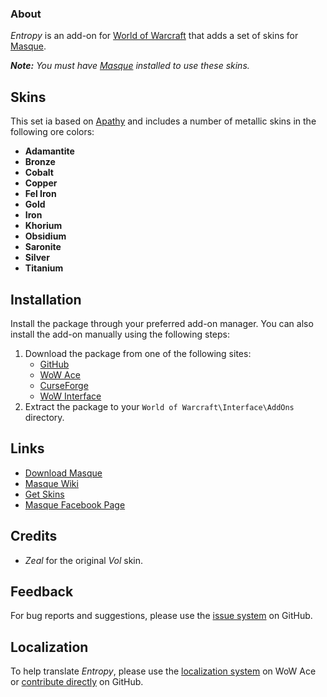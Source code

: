 ### About

_Entropy_ is an add-on for [World of Warcraft](https://worldofwarcraft.com "World of Warcraft") that adds a set of skins for [Masque][].

_**Note:** You must have [Masque][] installed to use these skins._

## Skins

This set ia based on [Apathy](https://www.wowace.com/projects/masque-apathy) and includes a number of metallic skins in the following ore colors:

- **Adamantite**
- **Bronze**
- **Cobalt**
- **Copper**
- **Fel Iron**
- **Gold**
- **Iron**
- **Khorium**
- **Obsidium**
- **Saronite**
- **Silver**
- **Titanium**

## Installation

Install the package through your preferred add-on manager. You can also install the add-on manually using the following steps:

1. Download the package from one of the following sites:
    - [GitHub](https://github.com/stormfx/masque_entropy "Download from GitHub")
    - [WoW Ace](https://www.wowace.com/projects/masque-entropy "Download from WoW Ace")
    - [CurseForge](https://www.curseforge.com/wow/addons/masque-entropy "Download from CurseForge")
    - [WoW Interface](https://www.wowinterface.com/downloads/info8873 "Download from WoW Interface")  
2. Extract the package to your `World of Warcraft\Interface\AddOns` directory.

## Links

- [Download Masque][Masque]
- [Masque Wiki](https://github.com/stormfx/masque/wiki "Masque Wiki")
- [Get Skins](https://github.com/stormfx/masque/wiki/skin-list "Masque Skin List")
- [Masque Facebook Page](https://www.facebook.com/masqueui "Masque on Facebook")

## Credits

- _Zeal_ for the original _Vol_ skin.

## Feedback

For bug reports and suggestions, please use the [issue system](https://github.com/stormfx/masque_entropy/issues "Report an Issue") on GitHub.

## Localization

To help translate _Entropy_, please use the [localization system](https://www.wowace.com/projects/masque-entropy/localization "Translate on WoW Ace") on WoW Ace or [contribute directly](https://github.com/stormfx/masque_entropy "Translate on GitHub") on GitHub.

[Masque]: https://www.wowace.com/projects/masque (Download Masque)
